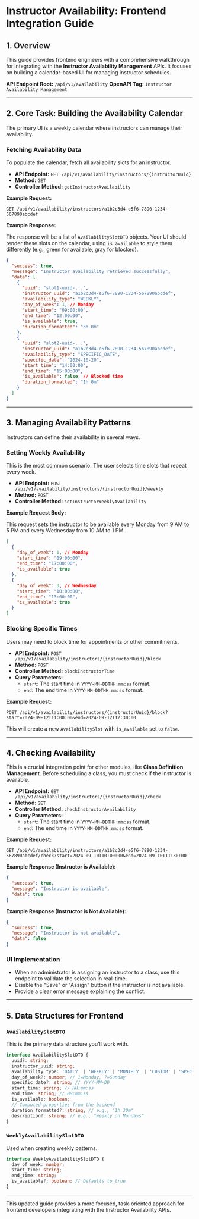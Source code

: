 # Instructor Availability: Frontend Integration Guide

## 1. Overview

This guide provides frontend engineers with a comprehensive walkthrough for integrating with the **Instructor Availability Management** APIs. It focuses on building a calendar-based UI for managing instructor schedules.

**API Endpoint Root:** `/api/v1/availability`
**OpenAPI Tag:** `Instructor Availability Management`

---

## 2. Core Task: Building the Availability Calendar

The primary UI is a weekly calendar where instructors can manage their availability.

### Fetching Availability Data

To populate the calendar, fetch all availability slots for an instructor.

-   **API Endpoint:** `GET /api/v1/availability/instructors/{instructorUuid}`
-   **Method:** `GET`
-   **Controller Method:** `getInstructorAvailability`

**Example Request:**

```http
GET /api/v1/availability/instructors/a1b2c3d4-e5f6-7890-1234-567890abcdef
```

**Example Response:**

The response will be a list of `AvailabilitySlotDTO` objects. Your UI should render these slots on the calendar, using `is_available` to style them differently (e.g., green for available, gray for blocked).

```json
{
  "success": true,
  "message": "Instructor availability retrieved successfully",
  "data": [
    {
      "uuid": "slot1-uuid-...",
      "instructor_uuid": "a1b2c3d4-e5f6-7890-1234-567890abcdef",
      "availability_type": "WEEKLY",
      "day_of_week": 1, // Monday
      "start_time": "09:00:00",
      "end_time": "12:00:00",
      "is_available": true,
      "duration_formatted": "3h 0m"
    },
    {
      "uuid": "slot2-uuid-...",
      "instructor_uuid": "a1b2c3d4-e5f6-7890-1234-567890abcdef",
      "availability_type": "SPECIFIC_DATE",
      "specific_date": "2024-10-20",
      "start_time": "14:00:00",
      "end_time": "15:00:00",
      "is_available": false, // Blocked time
      "duration_formatted": "1h 0m"
    }
  ]
}
```

---

## 3. Managing Availability Patterns

Instructors can define their availability in several ways.

### Setting Weekly Availability

This is the most common scenario. The user selects time slots that repeat every week.

-   **API Endpoint:** `POST /api/v1/availability/instructors/{instructorUuid}/weekly`
-   **Method:** `POST`
-   **Controller Method:** `setInstructorWeeklyAvailability`

**Example Request Body:**

This request sets the instructor to be available every Monday from 9 AM to 5 PM and every Wednesday from 10 AM to 1 PM.

```json
[
  {
    "day_of_week": 1, // Monday
    "start_time": "09:00:00",
    "end_time": "17:00:00",
    "is_available": true
  },
  {
    "day_of_week": 3, // Wednesday
    "start_time": "10:00:00",
    "end_time": "13:00:00",
    "is_available": true
  }
]
```

### Blocking Specific Times

Users may need to block time for appointments or other commitments.

-   **API Endpoint:** `POST /api/v1/availability/instructors/{instructorUuid}/block`
-   **Method:** `POST`
-   **Controller Method:** `blockInstructorTime`
-   **Query Parameters:**
    -   `start`: The start time in `YYYY-MM-DDTHH:mm:ss` format.
    -   `end`: The end time in `YYYY-MM-DDTHH:mm:ss` format.

**Example Request:**

```http
POST /api/v1/availability/instructors/{instructorUuid}/block?start=2024-09-12T11:00:00&end=2024-09-12T12:30:00
```

This will create a new `AvailabilitySlot` with `is_available` set to `false`.

---

## 4. Checking Availability

This is a crucial integration point for other modules, like **Class Definition Management**. Before scheduling a class, you must check if the instructor is available.

-   **API Endpoint:** `GET /api/v1/availability/instructors/{instructorUuid}/check`
-   **Method:** `GET`
-   **Controller Method:** `checkInstructorAvailability`
-   **Query Parameters:**
    -   `start`: The start time in `YYYY-MM-DDTHH:mm:ss` format.
    -   `end`: The end time in `YYYY-MM-DDTHH:mm:ss` format.

**Example Request:**

```http
GET /api/v1/availability/instructors/a1b2c3d4-e5f6-7890-1234-567890abcdef/check?start=2024-09-10T10:00:00&end=2024-09-10T11:30:00
```

**Example Response (Instructor is Available):**

```json
{
  "success": true,
  "message": "Instructor is available",
  "data": true
}
```

**Example Response (Instructor is Not Available):**

```json
{
  "success": true,
  "message": "Instructor is not available",
  "data": false
}
```

### UI Implementation

-   When an administrator is assigning an instructor to a class, use this endpoint to validate the selection in real-time.
-   Disable the "Save" or "Assign" button if the instructor is not available.
-   Provide a clear error message explaining the conflict.

---

## 5. Data Structures for Frontend

### `AvailabilitySlotDTO`

This is the primary data structure you'll work with.

```typescript
interface AvailabilitySlotDTO {
  uuid?: string;
  instructor_uuid: string;
  availability_type: 'DAILY' | 'WEEKLY' | 'MONTHLY' | 'CUSTOM' | 'SPECIFIC_DATE';
  day_of_week?: number; // 1=Monday, 7=Sunday
  specific_date?: string; // YYYY-MM-DD
  start_time: string; // HH:mm:ss
  end_time: string; // HH:mm:ss
  is_available: boolean;
  // Computed properties from the backend
  duration_formatted?: string; // e.g., "1h 30m"
  description?: string; // e.g., "Weekly on Mondays"
}
```

### `WeeklyAvailabilitySlotDTO`

Used when creating weekly patterns.

```typescript
interface WeeklyAvailabilitySlotDTO {
  day_of_week: number;
  start_time: string;
  end_time: string;
  is_available?: boolean; // Defaults to true
}
```

---

This updated guide provides a more focused, task-oriented approach for frontend developers integrating with the Instructor Availability APIs.